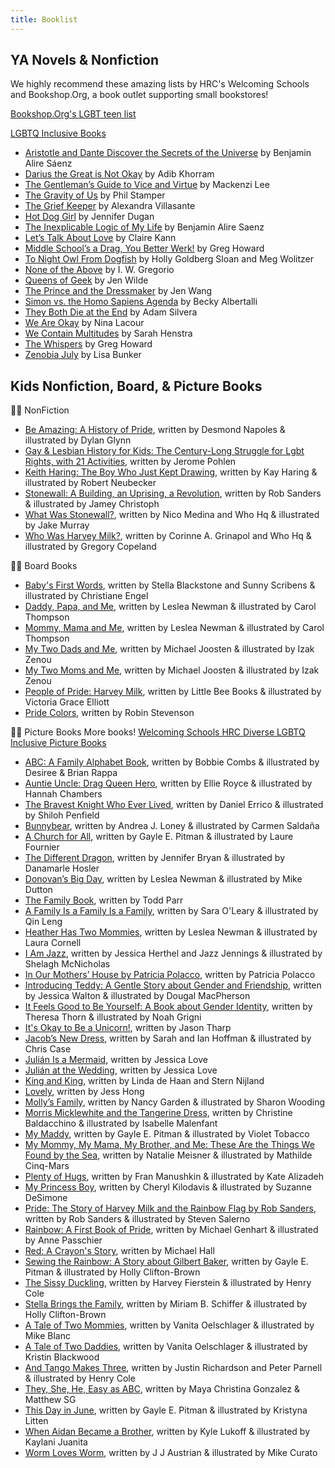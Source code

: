 ```yaml
---
title: Booklist 
---
```


## YA Novels & Nonfiction 
We highly recommend these amazing lists by HRC's Welcoming Schools and Bookshop.Org, a book outlet supporting small bookstores!

[Bookshop.Org's LGBT teen list](https://bookshop.org/t/bisac/yaf/031000)

[LGBTQ Inclusive Books](https://assets2.hrc.org/welcoming-schools/documents/WS_LGBTQ_Inclusive_Middle_Grade_Books_-_Family.pdf)

- [Aristotle and Dante Discover the Secrets of the Universe](https://bookshop.org/books/aristotle-and-dante-discover-the-secrets-of-the-universe/9781442408937) by Benjamin Alire Sáenz
- [Darius the Great is Not Okay](https://bookshop.org/books/darius-the-great-is-not-okay/9780525552970) by Adib Khorram
- [The Gentleman’s Guide to Vice and Virtue](https://bookshop.org/books/the-gentleman-s-guide-to-vice-and-virtue/9780062382818) by Mackenzi Lee
- [The Gravity of Us](https://bookshop.org/books/the-gravity-of-us/9781547600144) by Phil Stamper
- [The Grief Keeper](https://bookshop.org/books/the-grief-keeper/9780525514022) by Alexandra Villasante 
- [Hot Dog Girl](https://bookshop.org/books/hot-dog-girl/9780525516279) by Jennifer Dugan
- [The Inexplicable Logic of My Life](https://bookshop.org/books/the-inexplicable-logic-of-my-life/9781328498021) by Benjamin Alire Saenz 
- [Let’s Talk About Love](https://bookshop.org/books/let-s-talk-about-love/9781250294500) by Claire Kann
- [Middle School’s a Drag, You Better Werk!](https://bookshop.org/books/middle-school-s-a-drag-you-better-werk/9780525517528) by Greg Howard
- [To Night Owl From Dogfish](https://bookshop.org/books/to-night-owl-from-dogfish/9780525553243) by Holly Goldberg Sloan and Meg Wolitzer
- [None of the Above](https://bookshop.org/books/none-of-the-above/9780062335326) by I. W. Gregorio
- [Queens of Geek](https://bookshop.org/books/queens-of-geek/9781250111395) by Jen Wilde
- [The Prince and the Dressmaker](https://bookshop.org/books/the-prince-and-the-dressmaker/9781626723634) by Jen Wang
- [Simon vs. the Homo Sapiens Agenda](https://bookshop.org/books/simon-vs-the-homo-sapiens-agenda-9781467600705/9780062348685) by Becky Albertalli 
- [They Both Die at the End](https://bookshop.org/books/they-both-die-at-the-end/9780062457806) by Adam Silvera
- [We Are Okay](https://bookshop.org/books/we-are-okay/9780142422939) by Nina Lacour
- [We Contain Multitudes](https://bookshop.org/books/we-contain-multitudes/9780316524650) by Sarah Henstra
- [The Whispers](https://bookshop.org/books/the-whispers-9781984838407/9780525517511) by Greg Howard
- [Zenobia July](https://bookshop.org/books/zenobia-july/9780451479402) by Lisa Bunker 


## Kids Nonfiction, Board, & Picture Books 

🏳️‍🌈 NonFiction
- [Be Amazing: A History of Pride](https://bookshop.org/books/be-amazing-a-history-of-pride/9780374312589), written by Desmond Napoles & illustrated by Dylan Glynn 
- [Gay & Lesbian History for Kids: The Century-Long Struggle for Lgbt Rights, with 21 Activities](https://bookshop.org/books/gay-lesbian-history-for-kids-the-century-long-struggle-for-lgbt-rights-with-21-activities/9781613730829), written by Jerome Pohlen 
- [Keith Haring: The Boy Who Just Kept Drawing](https://bookshop.org/books/keith-haring-the-boy-who-just-kept-drawing/9780525428190), written by Kay Haring & illustrated by Robert Neubecker
- [Stonewall: A Building, an Uprising, a Revolution](https://bookshop.org/books/stonewall-a-building-an-uprising-a-revolution/9781524719524), written by Rob Sanders & illustrated by Jamey Christoph 
- [What Was Stonewall?](https://bookshop.org/books/what-was-stonewall/9781524786007), written by Nico Medina and Who Hq & illustrated by Jake Murray
- [Who Was Harvey Milk?](https://bookshop.org/books/who-was-harvey-milk/9781524792787), written by Corinne A. Grinapol and  Who Hq & illustrated by Gregory Copeland 

🏳️‍🌈 Board Books 
- [Baby's First Words](https://www.amazon.com/Babys-First-Words-Stella-Blackstone/dp/1782853219), written by Stella Blackstone and Sunny Scribens & illustrated by Christiane Engel
- [Daddy, Papa, and Me](https://bookshop.org/books/daddy-papa-and-me/9781582462622), written by Leslea Newman & illustrated by Carol Thompson
- [Mommy, Mama and Me](https://bookshop.org/books/mommy-mama-and-me/9781582462639), written by Leslea Newman & illustrated by Carol Thompson
- [My Two Dads and Me](https://bookshop.org/books/my-two-dads-and-me/9780525580102), written by Michael Joosten & illustrated by Izak Zenou 
- [My Two Moms and Me](https://bookshop.org/books/my-two-moms-and-me/9780525580126), written by Michael Joosten & illustrated by Izak Zenou 
- [People of Pride: Harvey Milk](https://bookshop.org/books/harvey-milk/9781499810165), written by Little Bee Books & illustrated by Victoria Grace Elliott
- [Pride Colors](https://bookshop.org/books/pride-colors/9781459820708), written by Robin Stevenson

🏳️‍🌈 Picture Books 
More books! [Welcoming Schools HRC Diverse LGBTQ Inclusive Picture Books](https://assets2.hrc.org/welcoming-schools/documents/WS_LGBTQ_Inclusive_Picture_Books_-_Family.pdf)
- [ABC: A Family Alphabet Book](https://bookshop.org/books/abc-a-family-alphabet-book/9780967446813), written by Bobbie Combs & illustrated by Desiree & Brian Rappa
- [Auntie Uncle: Drag Queen Hero](https://bookshop.org/books/auntie-uncle-drag-queen-hero/9781576879351), written by Ellie Royce & illustrated by Hannah Chambers
- [The Bravest Knight Who Ever Lived](https://bookshop.org/books/the-bravest-knight-who-ever-lived/9780764356902), written by Daniel Errico & illustrated by Shiloh Penfield 
- [Bunnybear](https://bookshop.org/books/bunnybear/9780807509388), written by Andrea J. Loney & illustrated by Carmen Saldaña 
- [A Church for All](https://bookshop.org/books/a-church-for-all/9780807511794), written by Gayle E. Pitman & illustrated by Laure Fournier
- [The Different Dragon](https://bookshop.org/books/the-different-dragon/9780967446868), written by Jennifer Bryan & illustrated by Danamarle Hosler 
- [Donovan’s Big Day](https://bookshop.org/books/donovan-s-big-day/9781582463322), written by Leslea Newman & illustrated by  Mike Dutton
- [The Family Book](https://bookshop.org/books/the-family-book/9780316442541), written by Todd Parr
- [A Family Is a Family Is a Family](https://bookshop.org/books/a-family-is-a-family-is-a-family/9781554987948), written by Sara O'Leary & illustrated by Qin Leng 
- [Heather Has Two Mommies](https://bookshop.org/books/heather-has-two-mommies/9780763666316), written by Leslea Newman & illustrated by Laura Cornell 
- [I Am Jazz](https://bookshop.org/books/i-am-jazz/9780803741072), written by Jessica Herthel and Jazz Jennings & illustrated by Shelagh McNicholas 
- [In Our Mothers’ House by Patricia Polacco](https://bookshop.org/books/in-our-mothers-house/9780399250767), written by Patricia Polacco
- [Introducing Teddy: A Gentle Story about Gender and Friendship](https://bookshop.org/books/introducing-teddy-a-gentle-story-about-gender-and-friendship/9781681192109), written by Jessica Walton & illustrated by Dougal MacPherson 
- [It Feels Good to Be Yourself: A Book about Gender Identity](https://bookshop.org/books/it-feels-good-to-be-yourself-a-book-about-gender-identity/9781250302953), written by Theresa Thorn & illustrated by Noah Grigni
- [It's Okay to Be a Unicorn!](https://bookshop.org/books/it-s-okay-to-be-a-unicorn/9781250311320), written by Jason Tharp 
- [Jacob’s New Dress](https://bookshop.org/books/jacob-s-new-dress/9780807563731), written by Sarah and Ian Hoffman & illustrated by Chris Case
- [Julián Is a Mermaid](https://bookshop.org/books/julian-is-a-mermaid/9780763690458), written by Jessica Love
- [Julián at the Wedding](https://bookshop.org/books/julian-at-the-wedding/9781536212389), written by Jessica Love 
- [King and King](https://www.amazon.com/King-Linda-Haan/dp/1582460612), written by Linda de Haan and Stern Nijland
- [Lovely](https://bookshop.org/books/lovely-9781939547378/9781939547378), written by Jess Hong 
- [Molly’s Family](https://www.amazon.com/Mollys-Family-Nancy-Garden/dp/0374350027), written by Nancy Garden & illustrated by Sharon Wooding
- [Morris Micklewhite and the Tangerine Dress](https://bookshop.org/books/morris-micklewhite-and-the-tangerine-dress/9781554983476), written by Christine Baldacchino & illustrated by Isabelle Malenfant
- [My Maddy](https://bookshop.org/books/my-maddy/9781433830440), written by Gayle E. Pitman & illustrated by Violet Tobacco 
- [My Mommy, My Mama, My Brother, and Me: These Are the Things We Found by the Sea](https://bookshop.org/books/my-mommy-my-mama-my-brother-and-me-these-are-the-things-we-found-by-the-sea/9781771087414), written by Natalie Meisner & illustrated by Mathilde Cinq-Mars 
- [Plenty of Hugs](https://bookshop.org/books/plenty-of-hugs/9780525554011), written by Fran Manushkin & illustrated by Kate Alizadeh
- [My Princess Boy](https://bookshop.org/books/my-princess-boy/9781442429888), written by Cheryl Kilodavis & illustrated by Suzanne DeSimone
- [Pride: The Story of Harvey Milk and the Rainbow Flag by Rob Sanders](https://bookshop.org/books/pride-the-story-of-harvey-milk-and-the-rainbow-flag/9780399555312), written by Rob Sanders & illustrated by Steven Salerno
- [Rainbow: A First Book of Pride](https://bookshop.org/books/rainbow-a-first-book-of-pride/9781433830877), written by Michael Genhart & illustrated by Anne Passchier 
- [Red: A Crayon's Story](https://bookshop.org/books/red-a-crayon-s-story/9780062252074), written by Michael Hall 
- [Sewing the Rainbow: A Story about Gilbert Baker](https://bookshop.org/books/sewing-the-rainbow-a-story-about-gilbert-baker/9781433829024), written by Gayle E. Pitman & illustrated by Holly Clifton-Brown
- [The Sissy Duckling](https://bookshop.org/books/the-sissy-duckling-reprint/9781416903130), written by Harvey Fierstein & illustrated by Henry Cole 
- [Stella Brings the Family](https://bookshop.org/books/stella-brings-the-family/9781452111902), written by Miriam B. Schiffer & illustrated by Holly Clifton-Brown
- [A Tale of Two Mommies](https://bookshop.org/books/tale-of-two-mommies/9780982636671), written by Vanita Oelschlager & illustrated by Mike Blanc
- [A Tale of Two Daddies](https://bookshop.org/books/a-tale-of-two-daddies/9780981971469), written by Vanita Oelschlager & illustrated by Kristin Blackwood 
- [And Tango Makes Three](https://bookshop.org/books/and-tango-makes-three/9781481449946), written by Justin Richardson and Peter Parnell & illustrated by Henry Cole
- [They, She, He, Easy as ABC](https://bookshop.org/books/they-she-he-easy-as-abc/9781945289170), written by Maya Christina Gonzalez & Matthew SG
- [This Day in June](https://bookshop.org/books/this-day-in-june/9781433816598), written by Gayle E. Pitman & illustrated by Kristyna Litten 
- [When Aidan Became a Brother](https://bookshop.org/books/when-aidan-became-a-brother/9781620148372), written by Kyle Lukoff & illustrated by Kaylani Juanita
- [Worm Loves Worm](https://bookshop.org/books/worm-loves-worm/9780062386335), written by J J Austrian & illustrated by Mike Curato

